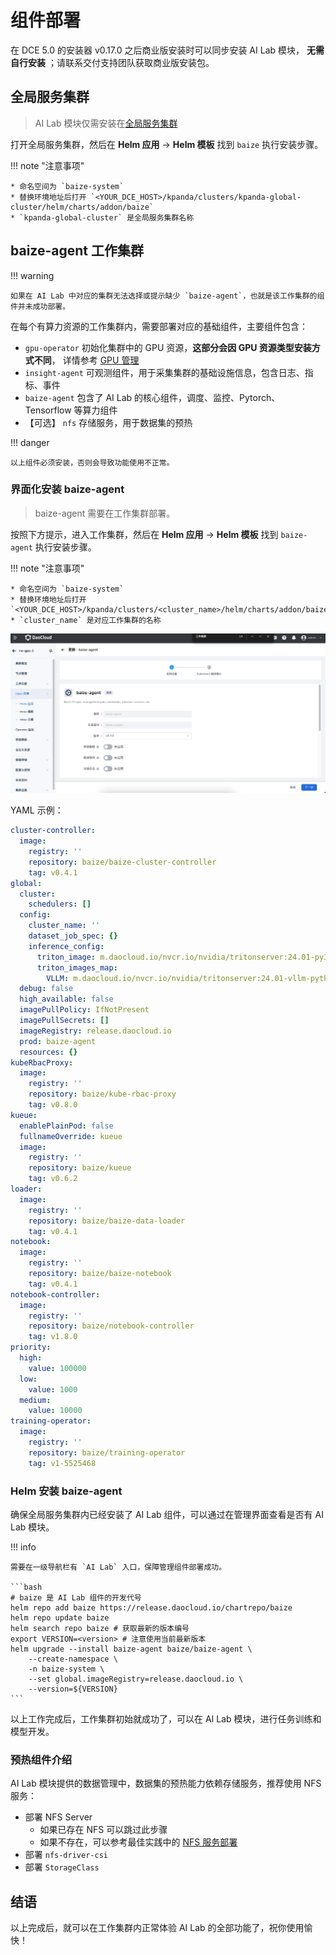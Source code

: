 # 组件部署

在 DCE 5.0 的安装器 v0.17.0 之后商业版安装时可以同步安装 AI Lab 模块，
**无需自行安装** ；请联系交付支持团队获取商业版安装包。

## 全局服务集群

> AI Lab 模块仅需安装在[全局服务集群](../../kpanda/user-guide/clusters/cluster-role.md#_2)

打开全局服务集群，然后在 __Helm 应用__ -> __Helm 模板__ 找到 `baize` 执行安装步骤。

!!! note "注意事项"

    * 命名空间为 `baize-system`
    * 替换环境地址后打开 `<YOUR_DCE_HOST>/kpanda/clusters/kpanda-global-cluster/helm/charts/addon/baize`
    * `kpanda-global-cluster` 是全局服务集群名称

## baize-agent 工作集群

!!! warning

    如果在 AI Lab 中对应的集群无法选择或提示缺少 `baize-agent`，也就是该工作集群的组件并未成功部署。

在每个有算力资源的工作集群内，需要部署对应的基础组件，主要组件包含：

* `gpu-operator` 初始化集群中的 GPU 资源，**这部分会因 GPU 资源类型安装方式不同**，
  详情参考 [GPU 管理](../../kpanda/user-guide/gpu/index.md)
* `insight-agent` 可观测组件，用于采集集群的基础设施信息，包含日志、指标、事件
* `baize-agent` 包含了 AI Lab 的核心组件，调度、监控、Pytorch、Tensorflow 等算力组件
* 【可选】 `nfs` 存储服务，用于数据集的预热

!!! danger

    以上组件必须安装，否则会导致功能使用不正常。

### 界面化安装 baize-agent

> baize-agent 需要在工作集群部署。

按照下方提示，进入工作集群，然后在 __Helm 应用__ -> __Helm 模板__ 找到 `baize-agent` 执行安装步骤。

!!! note "注意事项"

    * 命名空间为 `baize-system`
    * 替换环境地址后打开 `<YOUR_DCE_HOST>/kpanda/clusters/<cluster_name>/helm/charts/addon/baize`
    * `cluster_name` 是对应工作集群的名称

![Install baize-agent](../images/agent-helm.png)

YAML 示例：

```yaml
cluster-controller:
  image:
    registry: ''
    repository: baize/baize-cluster-controller
    tag: v0.4.1
global:
  cluster:
    schedulers: []
  config:
    cluster_name: ''
    dataset_job_spec: {}
    inference_config:
      triton_image: m.daocloud.io/nvcr.io/nvidia/tritonserver:24.01-py3
      triton_images_map:
        VLLM: m.daocloud.io/nvcr.io/nvidia/tritonserver:24.01-vllm-python-py3
  debug: false
  high_available: false
  imagePullPolicy: IfNotPresent
  imagePullSecrets: []
  imageRegistry: release.daocloud.io
  prod: baize-agent
  resources: {}
kubeRbacProxy:
  image:
    registry: ''
    repository: baize/kube-rbac-proxy
    tag: v0.8.0
kueue:
  enablePlainPod: false
  fullnameOverride: kueue
  image:
    registry: ''
    repository: baize/kueue
    tag: v0.6.2
loader:
  image:
    registry: ''
    repository: baize/baize-data-loader
    tag: v0.4.1
notebook:
  image:
    registry: ''
    repository: baize/baize-notebook
    tag: v0.4.1
notebook-controller:
  image:
    registry: ''
    repository: baize/notebook-controller
    tag: v1.8.0
priority:
  high:
    value: 100000
  low:
    value: 1000
  medium:
    value: 10000
training-operator:
  image:
    registry: ''
    repository: baize/training-operator
    tag: v1-5525468
```

### Helm 安装 baize-agent

确保全局服务集群内已经安装了 AI Lab 组件，可以通过在管理界面查看是否有 AI Lab 模块。

!!! info

    需要在一级导航栏有 `AI Lab` 入口，保障管理组件部署成功。

    ```bash
    # baize 是 AI Lab 组件的开发代号
    helm repo add baize https://release.daocloud.io/chartrepo/baize
    helm repo update baize
    helm search repo baize # 获取最新的版本编号
    export VERSION=<version> # 注意使用当前最新版本
    helm upgrade --install baize-agent baize/baize-agent \
        --create-namespace \
        -n baize-system \
        --set global.imageRegistry=release.daocloud.io \
        --version=${VERSION}
    ```

以上工作完成后，工作集群初始就成功了，可以在 AI Lab 模块，进行任务训练和模型开发。

### 预热组件介绍

AI Lab 模块提供的数据管理中，数据集的预热能力依赖存储服务，推荐使用 NFS 服务：

* 部署 NFS Server
    * 如果已存在 NFS 可以跳过此步骤
    * 如果不存在，可以参考最佳实践中的 [NFS 服务部署](../../baize/best-practice/deploy-nfs-in-worker.md)
* 部署 `nfs-driver-csi`
* 部署 `StorageClass`

## 结语

以上完成后，就可以在工作集群内正常体验 AI Lab 的全部功能了，祝你使用愉快！
